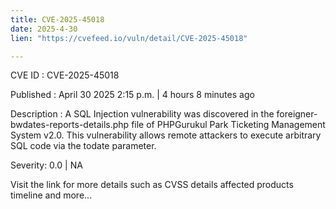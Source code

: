 ```yaml
---
title: CVE-2025-45018
date: 2025-4-30
lien: "https://cvefeed.io/vuln/detail/CVE-2025-45018"

---
```


CVE ID : CVE-2025-45018

Published :  April 30
2025
2:15 p.m. | 4 hours
8 minutes ago

Description : A SQL Injection vulnerability was discovered in the foreigner-bwdates-reports-details.php file of PHPGurukul Park Ticketing Management System v2.0. This vulnerability allows remote attackers to execute arbitrary SQL code via the todate parameter.

Severity: 0.0 | NA

Visit the link for more details
such as CVSS details
affected products
timeline
and more...
